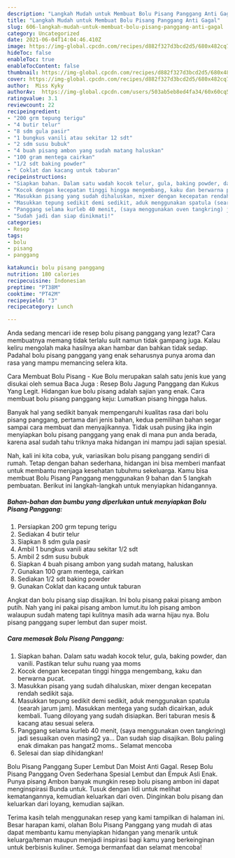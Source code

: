 ```yaml
---
description: "Langkah Mudah untuk Membuat Bolu Pisang Panggang Anti Gagal"
title: "Langkah Mudah untuk Membuat Bolu Pisang Panggang Anti Gagal"
slug: 606-langkah-mudah-untuk-membuat-bolu-pisang-panggang-anti-gagal
category: Uncategorized
date: 2021-06-04T14:04:46.410Z
image: https://img-global.cpcdn.com/recipes/d882f327d3bcd2d5/680x482cq70/bolu-pisang-panggang-foto-resep-utama.jpg
hideToc: false
enableToc: true
enableTocContent: false
thumbnail: https://img-global.cpcdn.com/recipes/d882f327d3bcd2d5/680x482cq70/bolu-pisang-panggang-foto-resep-utama.jpg
cover: https://img-global.cpcdn.com/recipes/d882f327d3bcd2d5/680x482cq70/bolu-pisang-panggang-foto-resep-utama.jpg
author:  Miss Kyky
authorAv:  https://img-global.cpcdn.com/users/503ab5eb8ed4fa34/60x60cq50/avatar.jpg
ratingvalue: 3.1
reviewcount: 22
recipeingredient:
- "200 grm tepung terigu"
- "4 butir telur"
- "8 sdm gula pasir"
- "1 bungkus vanili atau sekitar 12 sdt"
- "2 sdm susu bubuk"
- "4 buah pisang ambon yang sudah matang haluskan"
- "100 gram mentega cairkan"
- "1/2 sdt baking powder"
- " Coklat dan kacang untuk taburan"
recipeinstructions:
- "Siapkan bahan. Dalam satu wadah kocok telur, gula, baking powder, dan vanili. Pastikan telur suhu ruang yaa moms"
- "Kocok dengan kecepatan tinggi hingga mengembang, kaku dan berwarna pucat."
- "Masukkan pisang yang sudah dihaluskan, mixer dengan kecepatan rendah sedikit saja."
- "Masukkan tepung sedikit demi sedikit, aduk menggunakan spatula (searah jarum jam). Masukkan mentega yang sudah dicairkan, aduk kembali. Tuang diloyang yang sudah disiapkan. Beri taburan mesis &amp; kacang atau sesuai selera."
- "Panggang selama kurleb 40 menit, (saya menggunakan oven tangkring) jadi sesuaikan oven masing2 ya... Dan sudah siap disajikan. Bolu paling enak dimakan pas hangat2 moms.. Selamat mencoba"
- "Sudah jadi dan siap dinikmati!"
categories:
- Resep
tags:
- bolu
- pisang
- panggang

katakunci: bolu pisang panggang 
nutrition: 180 calories
recipecuisine: Indonesian
preptime: "PT38M"
cooktime: "PT42M"
recipeyield: "3"
recipecategory: Lunch

---
```



Anda sedang mencari ide resep bolu pisang panggang yang lezat? Cara membuatnya memang tidak terlalu sulit namun tidak gampang juga. Kalau keliru mengolah maka hasilnya akan hambar dan bahkan tidak sedap. Padahal bolu pisang panggang yang enak seharusnya punya aroma dan rasa yang mampu memancing selera kita.


Cara Membuat Bolu Pisang - Kue Bolu merupakan salah satu jenis kue yang disukai oleh semua Baca Juga : Resep Bolu Jagung Panggang dan Kukus Yang Legit. Hidangan kue bolu pisang adalah sajian yang enak. Cara membuat bolu pisang panggang keju: Lumatkan pisang hingga halus.

Banyak hal yang sedikit banyak mempengaruhi kualitas rasa dari bolu pisang panggang, pertama dari jenis bahan, kedua pemilihan bahan segar sampai cara membuat dan menyajikannya. Tidak usah pusing jika ingin menyiapkan bolu pisang panggang yang enak di mana pun anda berada, karena asal sudah tahu triknya maka hidangan ini mampu jadi sajian spesial.


Nah, kali ini kita coba, yuk, variasikan bolu pisang panggang sendiri di rumah. Tetap dengan bahan sederhana, hidangan ini bisa memberi manfaat untuk membantu menjaga kesehatan tubuhmu sekeluarga. Kamu bisa membuat Bolu Pisang Panggang menggunakan 9 bahan dan 5 langkah pembuatan. Berikut ini langkah-langkah untuk menyiapkan hidangannya.

<!--inarticleads1-->

##### Bahan-bahan dan bumbu yang diperlukan untuk menyiapkan Bolu Pisang Panggang:

1. Persiapkan 200 grm tepung terigu
1. Sediakan 4 butir telur
1. Siapkan 8 sdm gula pasir
1. Ambil 1 bungkus vanili atau sekitar 1/2 sdt
1. Ambil 2 sdm susu bubuk
1. Siapkan 4 buah pisang ambon yang sudah matang, haluskan
1. Gunakan 100 gram mentega, cairkan
1. Sediakan 1/2 sdt baking powder
1. Gunakan  Coklat dan kacang untuk taburan


Angkat dan bolu pisang siap disajikan. Ini bolu pisang pakai pisang ambon putih. Nah yang ini pakai pisang ambon lumut.itu loh pisang ambon walaupun sudah mateng tapi kulitnya masih ada warna hijau nya. Bolu pisang panggang super lembut dan super moist. 

<!--inarticleads2-->

##### Cara memasak Bolu Pisang Panggang:

1. Siapkan bahan. Dalam satu wadah kocok telur, gula, baking powder, dan vanili. Pastikan telur suhu ruang yaa moms
1. Kocok dengan kecepatan tinggi hingga mengembang, kaku dan berwarna pucat.
1. Masukkan pisang yang sudah dihaluskan, mixer dengan kecepatan rendah sedikit saja.
1. Masukkan tepung sedikit demi sedikit, aduk menggunakan spatula (searah jarum jam). Masukkan mentega yang sudah dicairkan, aduk kembali. Tuang diloyang yang sudah disiapkan. Beri taburan mesis &amp; kacang atau sesuai selera.
1. Panggang selama kurleb 40 menit, (saya menggunakan oven tangkring) jadi sesuaikan oven masing2 ya... Dan sudah siap disajikan. Bolu paling enak dimakan pas hangat2 moms.. Selamat mencoba
1. Selesai dan siap dihidangkan!

Bolu Pisang Panggang Super Lembut Dan Moist Anti Gagal. Resep Bolu Pisang Panggang Oven Sederhana Spesial Lembut dan Empuk Asli Enak. Punya pisang Ambon banyak mungkin resep bolu pisang ambon ini dapat menginspirasi Bunda untuk. Tusuk dengan lidi untuk melihat kematangannya, kemudian keluarkan dari oven. Dinginkan bolu pisang dan keluarkan dari loyang, kemudian sajikan. 

Terima kasih telah menggunakan resep yang kami tampilkan di halaman ini. Besar harapan kami, olahan Bolu Pisang Panggang yang mudah di atas dapat membantu kamu menyiapkan hidangan yang menarik untuk keluarga/teman maupun menjadi inspirasi bagi kamu yang berkeinginan untuk berbisnis kuliner. Semoga bermanfaat dan selamat mencoba!
